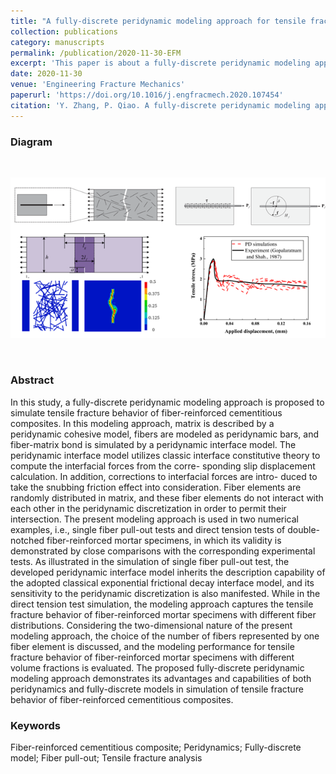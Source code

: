 ```yaml
---
title: "A fully-discrete peridynamic modeling approach for tensile fracture of fiber-reinforced cementitious composites"
collection: publications
category: manuscripts
permalink: /publication/2020-11-30-EFM
excerpt: 'This paper is about a fully-discrete peridynamic modeling approach to simulate tensile fracture behavior of fiber-reinforced cementitious composites.'
date: 2020-11-30
venue: 'Engineering Fracture Mechanics'
paperurl: 'https://doi.org/10.1016/j.engfracmech.2020.107454'
citation: 'Y. Zhang, P. Qiao. A fully-discrete peridynamic modeling approach for tensile fracture of fiber-reinforced cementitious composites. Eng. Fract. Mech. 2021, 242, 107454.'
---
```

###  Diagram
<br>
<p align="center">
  <img src="/images/2020-11-30-EFM-p2.png">
</p>
<!--<center>Fully-discrete PD model for tensile fracture of FRCC</center>-->
<br>

### Abstract
In this study, a fully-discrete peridynamic modeling approach is proposed to simulate tensile fracture behavior of fiber-reinforced cementitious composites. In this modeling approach, matrix is described by a peridynamic cohesive model, fibers are modeled as peridynamic bars, and fiber-matrix bond is simulated by a peridynamic interface model. The peridynamic interface model utilizes classic interface constitutive theory to compute the interfacial forces from the corre- sponding slip displacement calculation. In addition, corrections to interfacial forces are intro- duced to take the snubbing friction effect into consideration. Fiber elements are randomly distributed in matrix, and these fiber elements do not interact with each other in the peridynamic discretization in order to permit their intersection. The present modeling approach is used in two numerical examples, i.e., single fiber pull-out tests and direct tension tests of double-notched fiber-reinforced mortar specimens, in which its validity is demonstrated by close comparisons with the corresponding experimental tests. As illustrated in the simulation of single fiber pull-out test, the developed peridynamic interface model inherits the description capability of the adopted classical exponential frictional decay interface model, and its sensitivity to the peridynamic discretization is also manifested. While in the direct tension test simulation, the modeling approach captures the tensile fracture behavior of fiber-reinforced mortar specimens with different fiber distributions. Considering the two-dimensional nature of the present modeling approach, the choice of the number of fibers represented by one fiber element is discussed, and the modeling performance for tensile fracture behavior of fiber-reinforced mortar specimens with different volume fractions is evaluated. The proposed fully-discrete peridynamic modeling approach demonstrates its advantages and capabilities of both peridynamics and fully-discrete models in simulation of tensile fracture behavior of fiber-reinforced cementitious composites.

### Keywords
Fiber-reinforced cementitious composite; Peridynamics; Fully-discrete model; Fiber pull-out; Tensile fracture analysis

